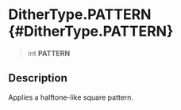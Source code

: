 DitherType.PATTERN {#DitherType.PATTERN}
==================

> int **PATTERN**

Description
-----------

Applies a halftone-like square pattern.
